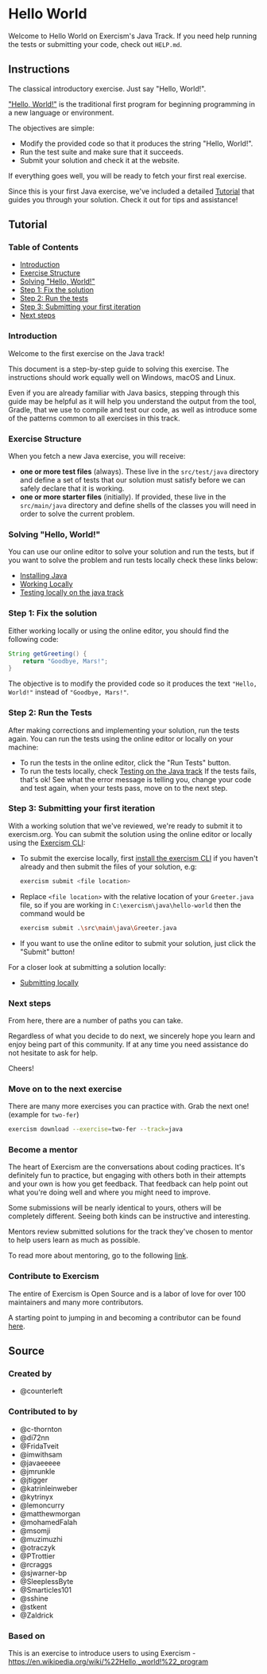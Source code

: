 # Hello World

Welcome to Hello World on Exercism's Java Track.
If you need help running the tests or submitting your code, check out `HELP.md`.

## Instructions

The classical introductory exercise.
Just say "Hello, World!".

["Hello, World!"][hello-world] is the traditional first program for beginning programming in a new
language or environment.

The objectives are simple:

- Modify the provided code so that it produces the string "Hello, World!".
- Run the test suite and make sure that it succeeds.
- Submit your solution and check it at the website.

If everything goes well, you will be ready to fetch your first real exercise.

[hello-world]: https://en.wikipedia.org/wiki/%22Hello,_world!%22_program

Since this is your first Java exercise, we've included a detailed [Tutorial] that guides you through
your solution. Check it out for tips and assistance!

## Tutorial

### Table of Contents

- [Introduction]
- [Exercise Structure]
- [Solving "Hello, World!"]
- [Step 1: Fix the solution]
- [Step 2: Run the tests]
- [Step 3: Submitting your first iteration]
- [Next steps]

### Introduction

Welcome to the first exercise on the Java track!

This document is a step-by-step guide to solving this exercise.
The instructions should work equally well on Windows, macOS and Linux.

Even if you are already familiar with Java basics, stepping through this guide may be helpful as it
will help you understand the output from the tool, Gradle, that we use to compile and test our code,
as well as introduce some of the patterns common to all exercises in this track.

### Exercise Structure

When you fetch a new Java exercise, you will receive:

- __one or more test files__ (always).
  These live in the `src/test/java` directory and define a set of tests that our solution must
  satisfy before we can safely declare that it is working.
- __one or more starter files__ (initially).
  If provided, these live in the `src/main/java` directory and define shells of the classes you will
  need in order to solve the current problem.

### Solving "Hello, World!"

You can use our online editor to solve your solution and run the tests, but if you want to solve the
problem and run tests locally check these links below:

- [Installing Java]
- [Working Locally]
- [Testing locally on the java track]

### Step 1: Fix the solution

Either working locally or using the online editor, you should find the following code:

```java
String getGreeting() {
    return "Goodbye, Mars!";
}
```

The objective is to modify the provided code so it produces the text `"Hello, World!"` instead of
`"Goodbye, Mars!"`.

### Step 2: Run the Tests

After making corrections and implementing your solution, run the tests again.
You can run the tests using the online editor or locally on your machine:

- To run the tests in the online editor, click the "Run Tests" button.
- To run the tests locally, check [Testing on the Java track][Testing locally on the java track] If
  the tests fails, that's ok! See what the error message is telling you, change your code and test
  again, when your tests pass, move on to the next step.

### Step 3: Submitting your first iteration

With a working solution that we've reviewed, we're ready to submit it to exercism.org.
You can submit the solution using the online editor or locally using
the [Exercism CLI][Working Locally]:

- To submit the exercise locally, first [install the exercism CLI][Working Locally] if you haven't
  already and then submit the files of your solution, e.g:

  ```sh
  exercism submit <file location>
  ```

- Replace `<file location>` with the relative location of your `Greeter.java` file, so if you are
  working in `C:\exercism\java\hello-world` then the command would be

  ```sh
  exercism submit .\src\main\java\Greeter.java
  ```

- If you want to use the online editor to submit your solution, just click the "Submit" button!

For a closer look at submitting a solution locally:

- [Submitting locally][Working Locally]

### Next steps

From here, there are a number of paths you can take.

Regardless of what you decide to do next, we sincerely hope you learn and enjoy being part of this
community.
If at any time you need assistance do not hesitate to ask for help.

Cheers!

### Move on to the next exercise

There are many more exercises you can practice with.
Grab the next one! (example for `two-fer`)

```sh
exercism download --exercise=two-fer --track=java
```

### Become a mentor

The heart of Exercism are the conversations about coding practices.
It's definitely fun to practice, but engaging with others both in their attempts and your own is how
you get feedback.
That feedback can help point out what you're doing well and where you might need to improve.

Some submissions will be nearly identical to yours, others will be completely different.
Seeing both kinds can be instructive and interesting.

Mentors review submitted solutions for the track they've chosen to mentor to help users learn as
much as possible.

To read more about mentoring, go to the following [link][Mentoring].

### Contribute to Exercism

The entire of Exercism is Open Source and is a labor of love for over 100 maintainers and many more
contributors.

A starting point to jumping in and becoming a contributor can be found [here][Contributing].

[Tutorial]: #tutorial

[Introduction]: #introduction

[Exercise Structure]: #exercise-structure

[Solving "Hello, World!"]: #solving-hello-world

[Step 1: Fix the solution]: #step-1-fix-the-solution

[Step 2: Run the tests]: #step-2-run-the-tests

[Step 3: Submitting your first iteration]: #step-3-submitting-your-first-iteration

[Next steps]: #next-steps

[Mentoring]: https://exercism.org/docs/mentoring

[Contributing]: https://github.com/exercism/docs/tree/main/building

[Installing Java]: https://exercism.org/docs/tracks/java/installation

[Working Locally]: https://exercism.org/docs/using/solving-exercises/working-locally

[Testing locally on the java track]: https://exercism.org/docs/tracks/java/tests

## Source

### Created by

- @counterleft

### Contributed to by

- @c-thornton
- @di72nn
- @FridaTveit
- @imwithsam
- @javaeeeee
- @jmrunkle
- @jtigger
- @katrinleinweber
- @kytrinyx
- @lemoncurry
- @matthewmorgan
- @mohamedFalah
- @msomji
- @muzimuzhi
- @otraczyk
- @PTrottier
- @rcraggs
- @sjwarner-bp
- @SleeplessByte
- @Smarticles101
- @sshine
- @stkent
- @Zaldrick

### Based on

This is an exercise to introduce users to using
Exercism - https://en.wikipedia.org/wiki/%22Hello,_world!%22_program
